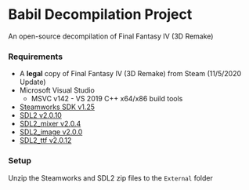 # Babil Decompilation Project
An open-source decompilation of Final Fantasy IV (3D Remake)

### Requirements
- A **legal** copy of Final Fantasy IV (3D Remake) from Steam (11/5/2020 Update)
- Microsoft Visual Studio
	- MSVC v142 - VS 2019 C++ x64/x86 build tools
- [Steamworks SDK v1.25](https://partner.steamgames.com/downloads/steamworks_sdk_125.zip "Steamworks SDK v1.25")
- [SDL2 v2.0.10](https://github.com/libsdl-org/SDL/releases/download/release-2.0.10/SDL2-devel-2.0.10-VC.zip)
- [SDL2_mixer v2.0.4](https://www.libsdl.org/projects/SDL_mixer/release/SDL2_mixer-devel-2.0.4-VC.zip)
- [SDL2_image v2.0.0](https://www.libsdl.org/projects/SDL_image/release/SDL2_image-devel-2.0.0-VC.zip)
- [SDL2_ttf v2.0.12](https://www.libsdl.org/projects/SDL_ttf/release/SDL2_ttf-devel-2.0.12-VC.zip)

### Setup
Unzip the Steamworks and SDL2 zip files to the `External` folder

